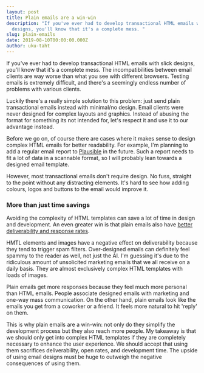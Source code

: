 ```yaml
---
layout: post
title: Plain emails are a win-win
description: "If you've ever had to develop transactional HTML emails with slick
  designs, you'll know that it's a complete mess. "
slug: plain-emails
date: 2019-08-10T00:00:00.000Z
author: uku-taht
---
```

If you've ever had to develop transactional HTML emails with slick designs, you'll
know that it's a complete mess. The incompatibilities between email clients are way worse than what you see with different browsers. Testing emails is extremely difficult, and there's a seemingly endless number of problems with various clients.

Luckily there's a really simple solution to this problem: just send plain
transactional emails instead with minimal/no design. Email clients were never designed for complex layouts and graphics. Instead of abusing the format for something its not intended for, let's respect it and use it to our advantage instead.

Before we go on, of course there are cases where it makes sense to design complex HTML emails for better readability. For example, I'm planning to add a regular email report to [Plausible](https://plausible.io) in the future. Such a report needs to fit a lot of data in a scannable format, so I will probably lean towards a designed email template.

However, most transactional emails don't require design. No fuss, straight to the point without any distracting elements. It's hard to see how adding colours, logos and buttons to the email would improve it.

### More than just time savings

Avoiding the complexity of HTML templates can save a lot of time in design and development. An even greater win is that plain emails also have [better deliverability and response rates](https://blog.hubspot.com/marketing/plain-text-vs-html-emails-data).

HMTL elements and images have a negative effect on deliverability because they tend to trigger spam filters. Over-designed emails can definitely feel spammy to the reader as well, not just the AI. I'm guessing it's due to the ridiculous amount of unsolicited marketing emails that we all receive on a daily basis. They are almost exclusively complex HTML templates with loads of images.

Plain emails get more responses because they feel much more personal than HTML emails. People associate designed emails with marketing and one-way mass communication. On the other hand, plain emails look like the emails you get from a coworker or a friend. It feels more natural to hit 'reply' on them.

This is why plain emails are a win-win: not only do they simplify the development process but they also reach more people. My takeaway is that we should only get into complex HTML templates if they are completely necessary to enhance the user experience. We should accept that using them sacrifices deliverability, open rates, and development time. The upside of using email designs must be huge to outweigh the negative consequences of using them.
